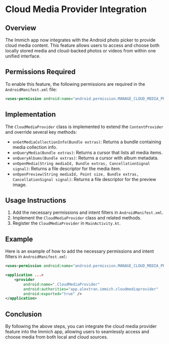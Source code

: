 # Cloud Media Provider Integration

## Overview

The Immich app now integrates with the Android photo picker to provide cloud media content. This feature allows users to access and choose both locally stored media and cloud-backed photos or videos from within one unified interface.

## Permissions Required

To enable this feature, the following permissions are required in the `AndroidManifest.xml` file:

```xml
<uses-permission android:name="android.permission.MANAGE_CLOUD_MEDIA_PROVIDERS" />
```

## Implementation

The `CloudMediaProvider` class is implemented to extend the `ContentProvider` and override several key methods:

- `onGetMediaCollectionInfo(Bundle extras)`: Returns a bundle containing media collection info.
- `onQueryMedia(Bundle extras)`: Returns a cursor that lists all media items.
- `onQueryAlbums(Bundle extras)`: Returns a cursor with album metadata.
- `onOpenMedia(String mediaId, Bundle extras, CancellationSignal signal)`: Returns a file descriptor for the media item.
- `onOpenPreview(String mediaId, Point size, Bundle extras, CancellationSignal signal)`: Returns a file descriptor for the preview image.

## Usage Instructions

1. Add the necessary permissions and intent filters in `AndroidManifest.xml`.
2. Implement the `CloudMediaProvider` class and related methods.
3. Register the `CloudMediaProvider` in `MainActivity.kt`.

## Example

Here is an example of how to add the necessary permissions and intent filters in `AndroidManifest.xml`:

```xml
<uses-permission android:name="android.permission.MANAGE_CLOUD_MEDIA_PROVIDERS" />

<application ...>
    <provider
        android:name=".CloudMediaProvider"
        android:authorities="app.alextran.immich.cloudmediaprovider"
        android:exported="true" />
</application>
```

## Conclusion

By following the above steps, you can integrate the cloud media provider feature into the Immich app, allowing users to seamlessly access and choose media from both local and cloud sources.
